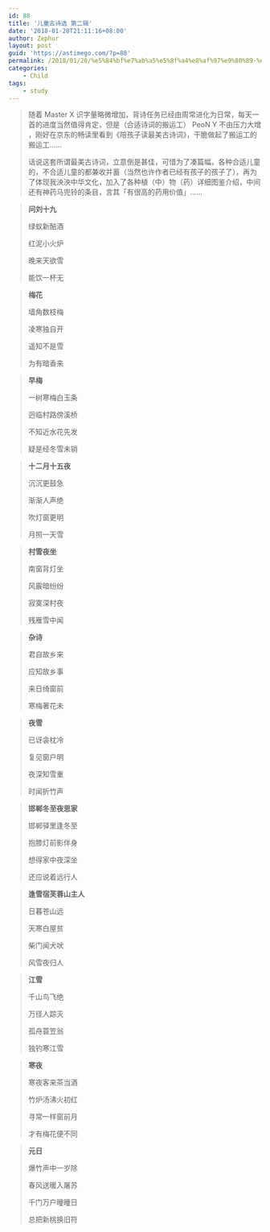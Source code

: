```yaml
---
id: 88
title: '儿童古诗选 第二辑'
date: '2018-01-20T21:11:16+08:00'
author: Zephur
layout: post
guid: 'https://astimego.com/?p=88'
permalink: /2018/01/20/%e5%84%bf%e7%ab%a5%e5%8f%a4%e8%af%97%e9%80%89-%e7%ac%ac%e4%ba%8c%e8%be%91/
categories:
    - Child
tags:
    - study
---
```


> 随着 Master X 识字量略微增加，背诗任务已经由周常进化为日常，每天一首的进度当然值得肯定，但是（合适诗词的搬运工） PeoN Y 不由压力大增 ，刚好在京东的畅读里看到《陪孩子读最美古诗词》，干脆做起了搬运工的搬运工……
>
> 话说这套所谓最美古诗词，立意倒是甚佳，可惜为了凑篇幅，各种合适儿童的，不合适儿童的都兼收并蓄（当然也许作者已经有孩子的孩子了），再为了体现我泱泱中华文化，加入了各种植（中）物（药）详细图鉴介绍，中间还有神药马兜铃的条目，言其「有很高的药用价值」……
>
> <!-- more -->

> **问刘十九**
> 
> 绿蚁新醅酒
> 
> 红泥小火炉
> 
> 晚来天欲雪
> 
> 能饮一杯无

> **梅花**
> 
> 墙角数枝梅
> 
> 凌寒独自开
> 
> 遥知不是雪
> 
> 为有暗香来

> **早梅**
> 
> 一树寒梅白玉条
> 
> 迥临村路傍溪桥
> 
> 不知近水花先发
> 
> 疑是经冬雪未销

> **十二月十五夜**
> 
> 沉沉更鼓急
> 
> 渐渐人声绝
> 
> 吹灯窗更明
> 
> 月照一天雪

> **村雪夜坐**
> 
> 南窗背灯坐
> 
> 风霰暗纷纷
> 
> 寂寞深村夜
> 
> 残雁雪中闻

> **杂诗**
> 
> 君自故乡来
> 
> 应知故乡事
> 
> 来日绮窗前
> 
> 寒梅著花未

> **夜雪**
> 
> 已讶衾枕冷
> 
> 复见窗户明
> 
> 夜深知雪重
> 
> 时闻折竹声

> **邯郸冬至夜思家**
> 
> 邯郸驿里逢冬至
> 
> 抱膝灯前影伴身
> 
> 想得家中夜深坐
> 
> 还应说着远行人

> **逢雪宿芙蓉山主人**
> 
> 日暮苍山远
> 
> 天寒白屋贫
> 
> 柴门闻犬吠
> 
> 风雪夜归人

> **江雪**
> 
> 千山鸟飞绝
> 
> 万径人踪灭
> 
> 孤舟蓑笠翁
> 
> 独钓寒江雪

> **寒夜**
> 
> 寒夜客来茶当酒
> 
> 竹炉汤沸火初红
> 
> 寻常一样窗前月
> 
> 才有梅花便不同

> **元日**
> 
> 爆竹声中一岁除
> 
> 春风送暖入屠苏
> 
> 千门万户曈曈日
> 
> 总把新桃换旧符